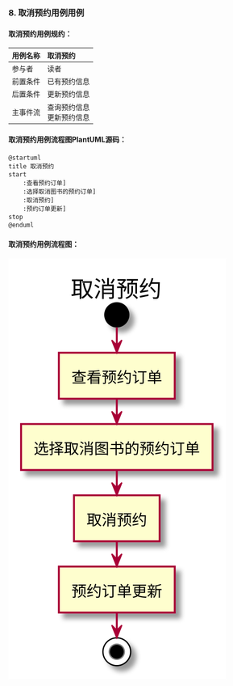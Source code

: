 ### 8. 取消预约用例用例
#### 取消预约用例规约：
|  用例名称 |      取消预约  |
|:-------|:-------------|
|  参与者 |      读者  |
|前置条件|已有预约信息 |
|后置条件|更新预约信息 |
|主事件流|查询预约信息<br>更新预约信息|


#### 取消预约用例流程图PlantUML源码：
```
@startuml
title 取消预约
start
    :查看预约订单]
    :选择取消图书的预约订单]
    :取消预约]
    :预约订单更新]
stop
@enduml
```
#### 取消预约用例流程图：
![](usecase8.svg)